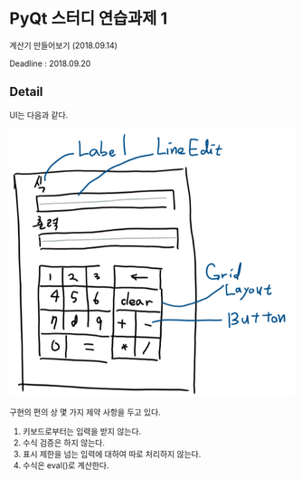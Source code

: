 # PyQt 스터디 연습과제 1
계산기 만들어보기 (2018.09.14)

Deadline : 2018.09.20

## Detail
UI는 다음과 같다.

![Basic UI](BasicUI.PNG)

구현의 편의 상 몇 가지 제약 사항을 두고 있다.
1. 키보드로부터는 입력을 받지 않는다.
2. 수식 검증은 하지 않는다.
3. 표시 제한을 넘는 입력에 대하여 따로 처리하지 않는다.
4. 수식은 eval()로 계산한다.


